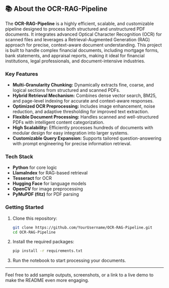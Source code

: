 ## 📚 About the OCR-RAG-Pipeline

The **OCR-RAG-Pipeline** is a highly efficient, scalable, and customizable pipeline designed to process both structured and unstructured PDF documents. It integrates advanced Optical Character Recognition (OCR) for scanned files and leverages a Retrieval-Augmented Generation (RAG) approach for precise, context-aware document understanding. This project is built to handle complex financial documents, including mortgage forms, bank statements, and appraisal reports, making it ideal for financial institutions, legal professionals, and document-intensive industries.

### Key Features
- **Multi-Granularity Chunking:** Dynamically extracts fine, coarse, and logical sections from structured and scanned PDFs.
- **Hybrid Retrieval Mechanism:** Combines dense vector search, BM25, and page-level indexing for accurate and context-aware responses.
- **Optimized OCR Preprocessing:** Includes image enhancement, noise reduction, and adaptive thresholding for improved text extraction.
- **Flexible Document Processing:** Handles scanned and well-structured PDFs with intelligent content categorization.
- **High Scalability:** Efficiently processes hundreds of documents with modular design for easy integration into larger systems.
- **Customizable Query Expansion:** Supports tailored question-answering with prompt engineering for precise information retrieval.

### Tech Stack
- **Python** for core logic
- **LlamaIndex** for RAG-based retrieval
- **Tesseract** for OCR
- **Hugging Face** for language models
- **OpenCV** for image preprocessing
- **PyMuPDF (fitz)** for PDF parsing

### Getting Started
1. Clone this repository:
    ```bash
    git clone https://github.com/YourUsername/OCR-RAG-Pipeline.git
    cd OCR-RAG-Pipeline
    ```

2. Install the required packages:
    ```bash
    pip install -r requirements.txt
    ```

3. Run the notebook to start processing your documents.

---

Feel free to add sample outputs, screenshots, or a link to a live demo to make the README even more engaging.

